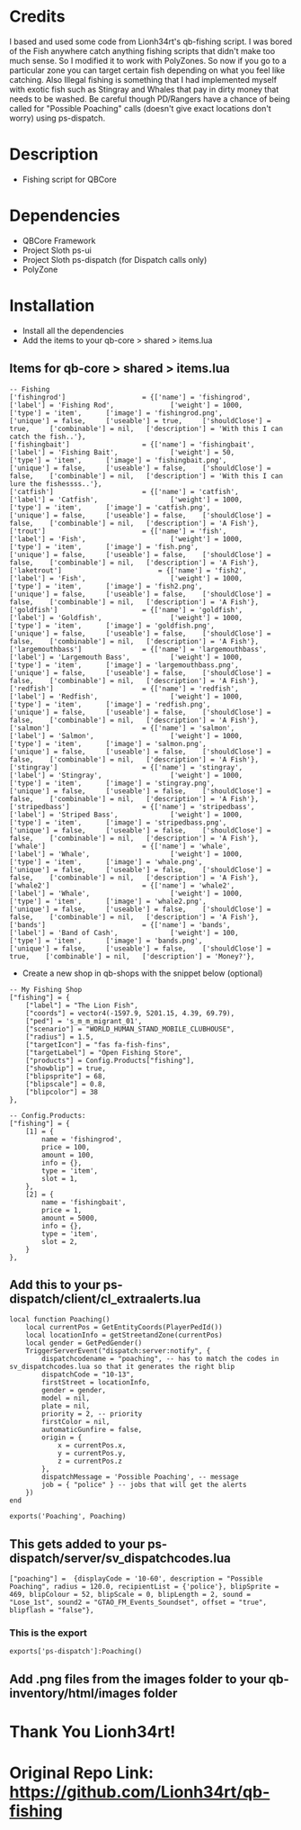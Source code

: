 # Credits
I based and used some code from Lionh34rt's qb-fishing script. I was bored of the Fish anywhere catch anything fishing scripts that didn't make too much sense. So I modified it to work with PolyZones. So now if you go to a particular zone you can target certain fish depending on what you feel like catching. Also Illegal fishing is something that I had implemented myself with exotic fish such as Stingray and Whales that pay in dirty money that needs to be washed. Be careful though PD/Rangers have a chance of being called for "Possible Poaching" calls (doesn't give exact locations don't worry) using ps-dispatch.
# Description
* Fishing script for QBCore
# Dependencies
* QBCore Framework
* Project Sloth ps-ui
* Project Sloth ps-dispatch (for Dispatch calls only)
* PolyZone
# Installation
* Install all the dependencies
* Add the items to your qb-core > shared > items.lua
## Items for qb-core > shared > items.lua
```
-- Fishing
['fishingrod'] 					 = {['name'] = 'fishingrod', 					['label'] = 'Fishing Rod', 				['weight'] = 1000, 		['type'] = 'item', 		['image'] = 'fishingrod.png', 			['unique'] = false, 	['useable'] = true, 	['shouldClose'] = true,		['combinable'] = nil,   ['description'] = 'With this I can catch the fish..'},
['fishingbait'] 				 = {['name'] = 'fishingbait', 					['label'] = 'Fishing Bait', 			['weight'] = 50, 		['type'] = 'item', 		['image'] = 'fishingbait.png', 			['unique'] = false, 	['useable'] = false, 	['shouldClose'] = false,	['combinable'] = nil,   ['description'] = 'With this I can lure the fishessss..'},
['catfish'] 			 		 = {['name'] = 'catfish', 						['label'] = 'Catfish', 					['weight'] = 1000, 		['type'] = 'item', 		['image'] = 'catfish.png', 				['unique'] = false, 	['useable'] = false, 	['shouldClose'] = false,	['combinable'] = nil,   ['description'] = 'A Fish'},
['trout'] 						 = {['name'] = 'fish', 							['label'] = 'Fish', 					['weight'] = 1000, 		['type'] = 'item', 		['image'] = 'fish.png', 				['unique'] = false, 	['useable'] = false, 	['shouldClose'] = false,	['combinable'] = nil,   ['description'] = 'A Fish'},
['laketrout'] 						 = {['name'] = 'fish2', 						['label'] = 'Fish', 					['weight'] = 1000, 		['type'] = 'item', 		['image'] = 'fish2.png', 				['unique'] = false, 	['useable'] = false, 	['shouldClose'] = false,	['combinable'] = nil,   ['description'] = 'A Fish'},
['goldfish'] 					 = {['name'] = 'goldfish', 						['label'] = 'Goldfish', 				['weight'] = 1000, 		['type'] = 'item', 		['image'] = 'goldfish.png', 			['unique'] = false, 	['useable'] = false, 	['shouldClose'] = false,	['combinable'] = nil,   ['description'] = 'A Fish'},
['largemouthbass'] 				 = {['name'] = 'largemouthbass', 				['label'] = 'Largemouth Bass', 			['weight'] = 1000, 		['type'] = 'item', 		['image'] = 'largemouthbass.png', 		['unique'] = false, 	['useable'] = false, 	['shouldClose'] = false,	['combinable'] = nil,   ['description'] = 'A Fish'},
['redfish'] 					 = {['name'] = 'redfish', 						['label'] = 'Redfish', 					['weight'] = 1000, 		['type'] = 'item', 		['image'] = 'redfish.png', 				['unique'] = false, 	['useable'] = false, 	['shouldClose'] = false,	['combinable'] = nil,   ['description'] = 'A Fish'},
['salmon'] 						 = {['name'] = 'salmon', 						['label'] = 'Salmon', 					['weight'] = 1000, 		['type'] = 'item', 		['image'] = 'salmon.png', 				['unique'] = false, 	['useable'] = false, 	['shouldClose'] = false,	['combinable'] = nil,   ['description'] = 'A Fish'},
['stingray'] 					 = {['name'] = 'stingray', 						['label'] = 'Stingray', 				['weight'] = 1000, 		['type'] = 'item', 		['image'] = 'stingray.png', 			['unique'] = false, 	['useable'] = false, 	['shouldClose'] = false,	['combinable'] = nil,   ['description'] = 'A Fish'},
['stripedbass'] 				 = {['name'] = 'stripedbass', 					['label'] = 'Striped Bass', 			['weight'] = 1000, 		['type'] = 'item', 		['image'] = 'stripedbass.png', 			['unique'] = false, 	['useable'] = false, 	['shouldClose'] = false,	['combinable'] = nil,   ['description'] = 'A Fish'},
['whale'] 			 			 = {['name'] = 'whale', 						['label'] = 'Whale', 					['weight'] = 1000, 		['type'] = 'item', 		['image'] = 'whale.png', 				['unique'] = false, 	['useable'] = false, 	['shouldClose'] = false,	['combinable'] = nil,   ['description'] = 'A Fish'},
['whale2'] 						 = {['name'] = 'whale2', 						['label'] = 'Whale', 					['weight'] = 1000, 		['type'] = 'item', 		['image'] = 'whale2.png', 				['unique'] = false, 	['useable'] = false, 	['shouldClose'] = false,	['combinable'] = nil,   ['description'] = 'A Fish'},
['bands'] 				 	 	 = {['name'] = 'bands', 			  	  		['label'] = 'Band of Cash', 			['weight'] = 100, 		['type'] = 'item', 		['image'] = 'bands.png', 				['unique'] = false, 	['useable'] = false, 	['shouldClose'] = true,	   ['combinable'] = nil,   ['description'] = 'Money?'},
```
* Create a new shop in qb-shops with the snippet below (optional)
```
-- My Fishing Shop
["fishing"] = {
    ["label"] = "The Lion Fish",
    ["coords"] = vector4(-1597.9, 5201.15, 4.39, 69.79),
    ["ped"] = 's_m_m_migrant_01',
    ["scenario"] = "WORLD_HUMAN_STAND_MOBILE_CLUBHOUSE",
    ["radius"] = 1.5,
    ["targetIcon"] = "fas fa-fish-fins",
    ["targetLabel"] = "Open Fishing Store",
    ["products"] = Config.Products["fishing"],
    ["showblip"] = true,
    ["blipsprite"] = 68,
    ["blipscale"] = 0.8,
    ["blipcolor"] = 38
},

-- Config.Products:
["fishing"] = {
    [1] = {
        name = 'fishingrod',
        price = 100,
        amount = 100,
        info = {},
        type = 'item',
        slot = 1,
    },
    [2] = {
        name = 'fishingbait',
        price = 1,
        amount = 5000,
        info = {},
        type = 'item',
        slot = 2,
    }
},
```
## Add this to your ps-dispatch/client/cl_extraalerts.lua
```
local function Poaching()
    local currentPos = GetEntityCoords(PlayerPedId())
    local locationInfo = getStreetandZone(currentPos)
    local gender = GetPedGender()
    TriggerServerEvent("dispatch:server:notify", {
        dispatchcodename = "poaching", -- has to match the codes in sv_dispatchcodes.lua so that it generates the right blip
        dispatchCode = "10-13",
        firstStreet = locationInfo,
        gender = gender,
        model = nil,
        plate = nil,
        priority = 2, -- priority
        firstColor = nil,
        automaticGunfire = false,
        origin = {
            x = currentPos.x,
            y = currentPos.y,
            z = currentPos.z
        },
        dispatchMessage = 'Possible Poaching', -- message
        job = { "police" } -- jobs that will get the alerts
    })
end

exports('Poaching', Poaching)
```
## This gets added to your ps-dispatch/server/sv_dispatchcodes.lua
```
["poaching"] =  {displayCode = '10-60', description = "Possible Poaching", radius = 120.0, recipientList = {'police'}, blipSprite = 469, blipColour = 52, blipScale = 0, blipLength = 2, sound = "Lose_1st", sound2 = "GTAO_FM_Events_Soundset", offset = "true", blipflash = "false"},
```
### This is the export
```
exports['ps-dispatch']:Poaching()
```
## Add .png files from the images folder to your qb-inventory/html/images folder
# Thank You Lionh34rt!
# Original Repo Link: https://github.com/Lionh34rt/qb-fishing
